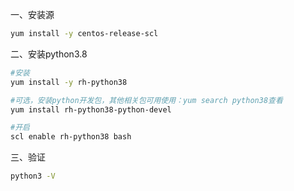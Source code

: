 一、安装源

```bash
yum install -y centos-release-scl
```

二、安装python3.8

```bash
#安装
yum install -y rh-python38

#可选，安装python开发包，其他相关包可用使用：yum search python38查看
yum install rh-python38-python-devel

#开启
scl enable rh-python38 bash
```

三、验证

```bash
python3 -V
```

